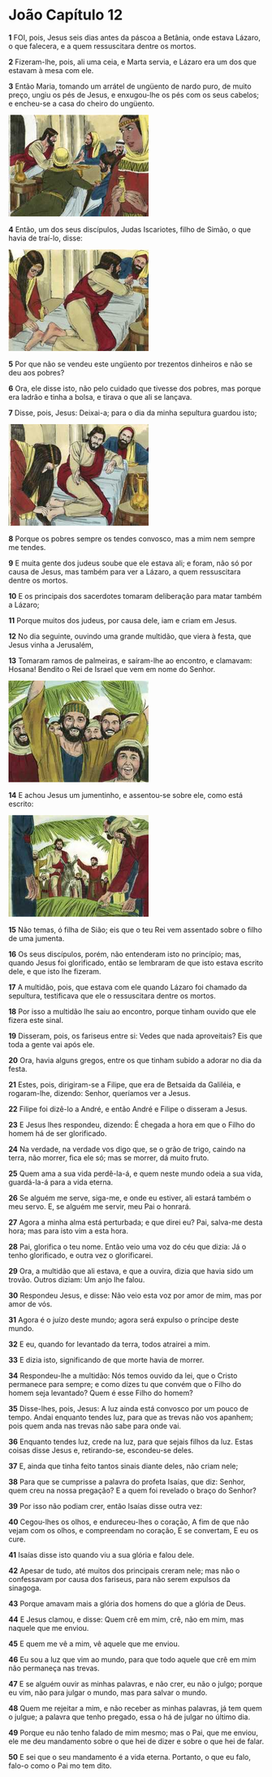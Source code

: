 # João Capítulo 12

**1** 	FOI, pois, Jesus seis dias antes da páscoa a Betânia, onde estava Lázaro, o que falecera, e a quem ressuscitara dentre os mortos.

**2** 	Fizeram-lhe, pois, ali uma ceia, e Marta servia, e Lázaro era um dos que estavam à mesa com ele.

**3** 	Então Maria, tomando um arrátel de ungüento de nardo puro, de muito preço, ungiu os pés de Jesus, e enxugou-lhe os pés com os seus cabelos; e encheu-se a casa do cheiro do ungüento.

![](../Images/SweetPublishing/40-26-1.jpg) 

**4** 	Então, um dos seus discípulos, Judas Iscariotes, filho de Simão, o que havia de traí-lo, disse:

![](../Images/SweetPublishing/43-12-2.jpg) 

**5** 	Por que não se vendeu este ungüento por trezentos dinheiros e não se deu aos pobres?

**6** 	Ora, ele disse isto, não pelo cuidado que tivesse dos pobres, mas porque era ladrão e tinha a bolsa, e tirava o que ali se lançava.

**7** 	Disse, pois, Jesus: Deixai-a; para o dia da minha sepultura guardou isto;

![](../Images/SweetPublishing/42-7-14.jpg) 

**8** 	Porque os pobres sempre os tendes convosco, mas a mim nem sempre me tendes.

**9** 	E muita gente dos judeus soube que ele estava ali; e foram, não só por causa de Jesus, mas também para ver a Lázaro, a quem ressuscitara dentre os mortos.

**10** 	E os principais dos sacerdotes tomaram deliberação para matar também a Lázaro;

**11** 	Porque muitos dos judeus, por causa dele, iam e criam em Jesus.

**12** 	No dia seguinte, ouvindo uma grande multidão, que viera à festa, que Jesus vinha a Jerusalém,

**13** 	Tomaram ramos de palmeiras, e saíram-lhe ao encontro, e clamavam: Hosana! Bendito o Rei de Israel que vem em nome do Senhor.

![](../Images/SweetPublishing/40-21-5.jpg) 

**14** 	E achou Jesus um jumentinho, e assentou-se sobre ele, como está escrito:

![](../Images/SweetPublishing/40-21-4.jpg) 

**15** 	Não temas, ó filha de Sião; eis que o teu Rei vem assentado sobre o filho de uma jumenta.

**16** 	Os seus discípulos, porém, não entenderam isto no princípio; mas, quando Jesus foi glorificado, então se lembraram de que isto estava escrito dele, e que isto lhe fizeram.

**17** 	A multidão, pois, que estava com ele quando Lázaro foi chamado da sepultura, testificava que ele o ressuscitara dentre os mortos.

**18** 	Por isso a multidão lhe saiu ao encontro, porque tinham ouvido que ele fizera este sinal.

**19** 	Disseram, pois, os fariseus entre si: Vedes que nada aproveitais? Eis que toda a gente vai após ele.

**20** 	Ora, havia alguns gregos, entre os que tinham subido a adorar no dia da festa.

**21** 	Estes, pois, dirigiram-se a Filipe, que era de Betsaida da Galiléia, e rogaram-lhe, dizendo: Senhor, queríamos ver a Jesus.

**22** 	Filipe foi dizê-lo a André, e então André e Filipe o disseram a Jesus.

**23** 	E Jesus lhes respondeu, dizendo: É chegada a hora em que o Filho do homem há de ser glorificado.

**24** 	Na verdade, na verdade vos digo que, se o grão de trigo, caindo na terra, não morrer, fica ele só; mas se morrer, dá muito fruto.

**25** 	Quem ama a sua vida perdê-la-á, e quem neste mundo odeia a sua vida, guardá-la-á para a vida eterna.

**26** 	Se alguém me serve, siga-me, e onde eu estiver, ali estará também o meu servo. E, se alguém me servir, meu Pai o honrará.

**27** 	Agora a minha alma está perturbada; e que direi eu? Pai, salva-me desta hora; mas para isto vim a esta hora.

**28** 	Pai, glorifica o teu nome. Então veio uma voz do céu que dizia: Já o tenho glorificado, e outra vez o glorificarei.

**29** 	Ora, a multidão que ali estava, e que a ouvira, dizia que havia sido um trovão. Outros diziam: Um anjo lhe falou.

**30** 	Respondeu Jesus, e disse: Não veio esta voz por amor de mim, mas por amor de vós.

**31** 	Agora é o juízo deste mundo; agora será expulso o príncipe deste mundo.

**32** 	E eu, quando for levantado da terra, todos atrairei a mim.

**33** 	E dizia isto, significando de que morte havia de morrer.

**34** 	Respondeu-lhe a multidão: Nós temos ouvido da lei, que o Cristo permanece para sempre; e como dizes tu que convém que o Filho do homem seja levantado? Quem é esse Filho do homem?

**35** 	Disse-lhes, pois, Jesus: A luz ainda está convosco por um pouco de tempo. Andai enquanto tendes luz, para que as trevas não vos apanhem; pois quem anda nas trevas não sabe para onde vai.

**36** 	Enquanto tendes luz, crede na luz, para que sejais filhos da luz. Estas coisas disse Jesus e, retirando-se, escondeu-se deles.

**37** 	E, ainda que tinha feito tantos sinais diante deles, não criam nele;

**38** 	Para que se cumprisse a palavra do profeta Isaías, que diz: Senhor, quem creu na nossa pregação? E a quem foi revelado o braço do Senhor?

**39** 	Por isso não podiam crer, então Isaías disse outra vez:

**40** 	Cegou-lhes os olhos, e endureceu-lhes o coração, A fim de que não vejam com os olhos, e compreendam no coração, E se convertam, E eu os cure.

**41** 	Isaías disse isto quando viu a sua glória e falou dele.

**42** 	Apesar de tudo, até muitos dos principais creram nele; mas não o confessavam por causa dos fariseus, para não serem expulsos da sinagoga.

**43** 	Porque amavam mais a glória dos homens do que a glória de Deus.

**44** 	E Jesus clamou, e disse: Quem crê em mim, crê, não em mim, mas naquele que me enviou.

**45** 	E quem me vê a mim, vê aquele que me enviou.

**46** 	Eu sou a luz que vim ao mundo, para que todo aquele que crê em mim não permaneça nas trevas.

**47** 	E se alguém ouvir as minhas palavras, e não crer, eu não o julgo; porque eu vim, não para julgar o mundo, mas para salvar o mundo.

**48** 	Quem me rejeitar a mim, e não receber as minhas palavras, já tem quem o julgue; a palavra que tenho pregado, essa o há de julgar no último dia.

**49** 	Porque eu não tenho falado de mim mesmo; mas o Pai, que me enviou, ele me deu mandamento sobre o que hei de dizer e sobre o que hei de falar.

**50** 	E sei que o seu mandamento é a vida eterna. Portanto, o que eu falo, falo-o como o Pai mo tem dito.

